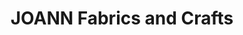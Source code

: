 ---
title: "JOANN Fabrics and Crafts"
url: /indianapolis/joann-fabrics-and-crafts/
shop: Basteln
---